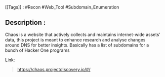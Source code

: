 [[Tags]] : #Recon #Web_Tool #Subdomain_Enumeration 

## Description :

Chaos is a website that actively collects and maintains internet-wide assets' data, this project is meant to enhance research and analyse changes around DNS for better insights.
Basically has a list of subdomains for a bunch of Hacker One programs

Link: 
>https://chaos.projectdiscovery.io/#/